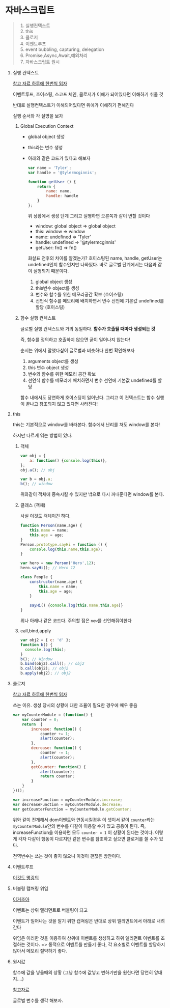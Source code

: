 # 자바스크립트

> 1. 실행컨텍스트
> 2. this
> 3. 클로저
> 4. 이벤트루프
> 5. event bubbling, capturing, delegation
> 6. Promise,Async,Await,예외처리
> 7. 자바스크립트 원시

1. 실행 컨텍스트

   [참고 자료 하루에 한번씩 읽자](https://mingcoder.me/2020/02/28/Programming/JavaScript/execute-context/)

   이벤트루프, 호이스팅, 스코프 체인, 클로저가 이해가 되어있다면 이해하기 쉬울 것

   반대로 실행컨텍스트가 이해되어있다면 위에가 이해하기 편해진다

   실행 순서와 각 설명을 보자

   1. Global Execution Context

      - global object 생성

      - this라는 변수 생성

      - 아래와 같은 코드가 있다고 해보자

        ```javascript
        var name = 'Tyler';
        var handle = '@tylermcginnis';
        
        function getUser () {
            return {
                name: name,
                handle: handle
            }
        };
        ```

        위 상황에서 생성 단계 그리고 실행하면 오른쪽과 같이 변할 것이다

        - window: global object => global object
        - this: window => window
        - name: undefined => 'Tyler'
        - handle: undefined => '@tylermcginnis'
        - getUser: fn() => fn()

        화살표 전후의 차이를 알겠는가? 호이스팅된 name, handle, getUser는 undefined인지 함수인지만 나와있다. 바로 글로벌 단계에서는 다음과 같이 실행되기 때문이다.

        1. global object 생성
        2. this변수 object를 생성
        3. 변수와 함수를 위한 메모리공간 확보 (호이스팅)
        4. 선언식 함수를 메모리에 배치하면서 변수 선언에 기본값 undefined를 할당 (호이스팅)

   2. 함수 실행 컨텍스트

      글로벌 실행 컨텍스트와 거의 동일하다. **함수가 호출될 때마다 생성되는 것**

      즉, 함수를 정의하고 호출하지 않으면 굳이 일어나지 않는다!

      순서는 위에서 말했다싶이 글로벌과 비슷하다 한번 확인해보자

      1. arguments object를 생성
      2. this 변수 object 생성
      3. 변수와 함수를 위한 메모리 공간 확보
      4. 선언식 함수를 메모리에 배치하면서 변수 선언에 기본값 undefined를 할당

      함수 내에서도 당연하게 호이스팅이 일어난다. 그리고 이 컨텍스트는 함수 실행이 끝나고 참조되지 않고 있다면 사라진다!

2. this

   this는 기본적으로 window를 바라본다. 함수에서 난리를 쳐도 window를 본다!

   하지만 다르게 엮는 방법이 있다.

   1. 객체

      ```javascript
      var obj = {
          a: function() {console.log(this)},
      };
      obj.a(); // obj
      
      var b = obj.a;
      b(); // window
      ```

      위와같이 객체에 종속시킬 수 있지만 밖으로 다시 꺼내준다면 window를 본다.

   2. 클래스 (객체)

      사실 이것도 객체이긴 하다.

      ```javascript
      function Person(name,age) {
          this.name = name;
          this.age = age;
      }
      Person.prototype.sayHi = function () {
          console.log(this.name,this.age);
      }
      
      var hero = new Person('Hero',12);
      hero.sayHi(); // Hero 12
      
      class People {
          constructor(name,age) {
              this.name = name;
              this.age = age;
          }
          
          sayHi() {console.log(this.name,this.age)}
      }
      ```

      위나 아래나 같은 코드다. 주의할 점은 `new`를 선언해줘야한다

   3. call,bind,apply

      ```javascript
      var obj2 = { c: 'd' };
      function b() {
        console.log(this);
      }
      b(); // Window
      b.bind(obj2).call(); // obj2
      b.call(obj2); // obj2 
      b.apply(obj2); // obj2
      ```

3. 클로져

   [참고 자료 하루에 한번씩 읽자](https://developer.mozilla.org/ko/docs/Web/JavaScript/Closures)

   쓰는 이유. 생성 당시의 상황에 대한 조율이 필요한 경우에 매우 좋음

   ```javascript
   var myCounterModule = (function() {
       var counter = 0;
       return  {
           increase: function() {
               counter += 1;
               alert(counter);
           },
           decrease: function() {
               counter -= 1;
               alert(counter);
           },
           getCounter: function() {
               alert(counter);
               return counter;
           }
       }
   })();
   
   var increaseFunction = myCounterModule.increase;
   var decreaseFunction = myCounterModule.decrease;
   var getCounterFunction = myCounterModule.getCounter;
   ```

   위와 같이 전개해서 dom이벤트와 연동시킬경우 이 셋이서 같이 `counter`라는 `myCounterModule`안의 변수를 다같이 이용할 수가 있고 공용이 된다. 즉, increaseFunction을 이용하면 모두 `counter = 1` 이 상황이 된다는 것이다. 이렇게 각자 다같이 행동이 다르지만 같은 변수를 참조하고 싶으면 클로저를 쓸 수가 있다.

   전역변수는 쓰는 것이 좋지 않으니 이것이 괜찮은 방안이다.

4. 이벤트루프

   [이것도 명강의](https://www.youtube.com/watch?v=8aGhZQkoFbQ)

5. 버블링 캡쳐링 위임

   [이거조아](https://www.youtube.com/watch?v=-fFNuNsR8q4)

   이벤트는 상위 엘리먼트로 버블링이 되고

   이벤트가 일어나는 것을 알기 위한 캡쳐링은 반대로 상위 엘리먼트에서 아래로 내려간다

   위임은 이러한 것을 이용하여 상위에 이벤트를 생성하고 하위 엘리먼트 이벤트를 조절하는 것이다. => 동적으로 이벤트를 만들기 좋다, 각 요소별로 이벤트를 할당하지 않아서 메모리 절약하기 좋다.

6. 원시값

   함수에 값을 넣을때의 상황 (그냥 함수에 값넣고 변하기만을 원한다면 당연히 앙대지....)

   [참고자료](https://developer.mozilla.org/ko/docs/Glossary/Primitive)
   
   글로벌 변수를 생각 해보자.